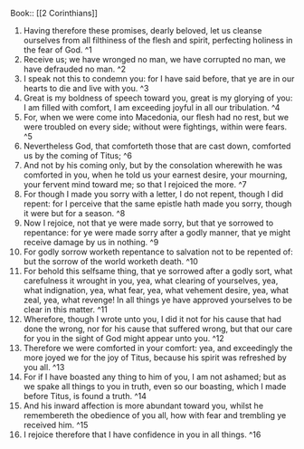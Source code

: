  Book:: [[2 Corinthians]]
 1. Having therefore these promises, dearly beloved, let us cleanse ourselves from all filthiness of the flesh and spirit, perfecting holiness in the fear of God. ^1
 2. Receive us; we have wronged no man, we have corrupted no man, we have defrauded no man. ^2
 3. I speak not this to condemn you: for I have said before, that ye are in our hearts to die and live with you. ^3
 4. Great is my boldness of speech toward you, great is my glorying of you: I am filled with comfort, I am exceeding joyful in all our tribulation. ^4
 5. For, when we were come into Macedonia, our flesh had no rest, but we were troubled on every side; without were fightings, within were fears. ^5
 6. Nevertheless God, that comforteth those that are cast down, comforted us by the coming of Titus; ^6
 7. And not by his coming only, but by the consolation wherewith he was comforted in you, when he told us your earnest desire, your mourning, your fervent mind toward me; so that I rejoiced the more. ^7
 8. For though I made you sorry with a letter, I do not repent, though I did repent: for I perceive that the same epistle hath made you sorry, though it were but for a season. ^8
 9. Now I rejoice, not that ye were made sorry, but that ye sorrowed to repentance: for ye were made sorry after a godly manner, that ye might receive damage by us in nothing. ^9
 10. For godly sorrow worketh repentance to salvation not to be repented of: but the sorrow of the world worketh death. ^10
 11. For behold this selfsame thing, that ye sorrowed after a godly sort, what carefulness it wrought in you, yea, what clearing of yourselves, yea, what indignation, yea, what fear, yea, what vehement desire, yea, what zeal, yea, what revenge! In all things ye have approved yourselves to be clear in this matter. ^11
 12. Wherefore, though I wrote unto you, I did it not for his cause that had done the wrong, nor for his cause that suffered wrong, but that our care for you in the sight of God might appear unto you. ^12
 13. Therefore we were comforted in your comfort: yea, and exceedingly the more joyed we for the joy of Titus, because his spirit was refreshed by you all. ^13
 14. For if I have boasted any thing to him of you, I am not ashamed; but as we spake all things to you in truth, even so our boasting, which I made before Titus, is found a truth. ^14
 15. And his inward affection is more abundant toward you, whilst he remembereth the obedience of you all, how with fear and trembling ye received him. ^15
 16. I rejoice therefore that I have confidence in you in all things. ^16
